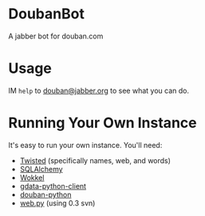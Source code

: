 # DoubanBot

A jabber bot for douban.com

# Usage

IM `help` to [douban@jabber.org](xmpp:douban@jabber.org) to see what you
can do.


# Running Your Own Instance

It's easy to run your own instance.  You'll need: 

* [Twisted](http://twistedmatrix.com/trac/) (specifically names, web, and words)
* [SQLAlchemy](http://www.sqlalchemy.org/) 
* [Wokkel](http://wokkel.ik.nu/)
* [gdata-python-client](http://code.google.com/p/gdata-python-client/)
* [douban-python](http://code.google.com/p/douban-python/)
* [web.py](http://webpy.org/) (using 0.3 svn)

